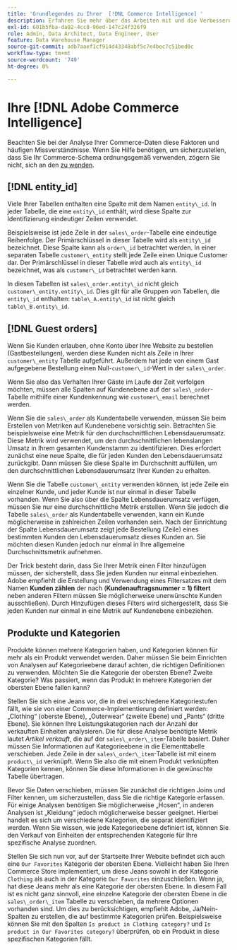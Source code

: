 ```yaml
---
title: 'Grundlegendes zu Ihrer  [!DNL Commerce Intelligence] '
description: Erfahren Sie mehr über das Arbeiten mit und die Verbesserung Ihrer  [!DNL Commerce Intelligence] .
exl-id: 601b5fba-da02-4cc8-96ed-147c24f326f9
role: Admin, Data Architect, Data Engineer, User
feature: Data Warehouse Manager
source-git-commit: adb7aaef1cf914d43348abf5c7e4bec7c51bed0c
workflow-type: tm+mt
source-wordcount: '749'
ht-degree: 0%

---
```


# Ihre [!DNL Adobe Commerce Intelligence]

Beachten Sie bei der Analyse Ihrer Commerce-Daten diese Faktoren und häufigen Missverständnisse. Wenn Sie Hilfe benötigen, um sicherzustellen, dass Sie Ihr Commerce-Schema ordnungsgemäß verwenden, zögern Sie nicht, sich an den [ zu wenden](https://experienceleague.adobe.com/docs/commerce-knowledge-base/kb/troubleshooting/miscellaneous/mbi-service-policies.html?lang=de).

## [!DNL entity\_id]

Viele Ihrer Tabellen enthalten eine Spalte mit dem Namen `entity\_id`. In jeder Tabelle, die eine `entity\_id` enthält, wird diese Spalte zur Identifizierung eindeutiger Zeilen verwendet.

Beispielsweise ist jede Zeile in der `sales\_order`-Tabelle eine eindeutige Reihenfolge. Der Primärschlüssel in dieser Tabelle wird als `entity\_id` bezeichnet. Diese Spalte kann als `order\_id` betrachtet werden. In einer separaten Tabelle `customer\_entity` stellt jede Zeile einen Unique Customer dar. Der Primärschlüssel in dieser Tabelle wird auch als `entity\_id` bezeichnet, was als `customer\_id` betrachtet werden kann.

In diesen Tabellen ist `sales\_order.entity\_id` nicht gleich `customer\_entity.entity\_id`. Dies gilt für alle Gruppen von Tabellen, die `entity\_id` enthalten: `table\_A.entity\_id` ist nicht gleich `table\_B.entity\_id`.

## [!DNL Guest orders]

Wenn Sie Kunden erlauben, ohne Konto über Ihre Website zu bestellen (Gastbestellungen), werden diese Kunden nicht als Zeile in Ihrer `customer\_entity` Tabelle aufgeführt. Außerdem hat jede von einem Gast aufgegebene Bestellung einen Null-`customer\_id`-Wert in der `sales\_order`.

Wenn Sie also das Verhalten Ihrer Gäste im Laufe der Zeit verfolgen möchten, müssen alle Spalten auf Kundenebene auf der `sales\_order`-Tabelle mithilfe einer Kundenkennung wie `customer\_email` berechnet werden.

Wenn Sie die `sales\_order` als Kundentabelle verwenden, müssen Sie beim Erstellen von Metriken auf Kundenebene vorsichtig sein. Betrachten Sie beispielsweise eine Metrik für den durchschnittlichen Lebensdauerumsatz. Diese Metrik wird verwendet, um den durchschnittlichen lebenslangen Umsatz in Ihrem gesamten Kundenstamm zu identifizieren. Dies erfordert zunächst eine neue Spalte, die für jeden Kunden den Lebensdauerumsatz zurückgibt. Dann müssen Sie diese Spalte im Durchschnitt auffüllen, um den durchschnittlichen Lebensdauerumsatz Ihrer Kunden zu erhalten.

Wenn Sie die Tabelle `customer\_entity` verwenden können, ist jede Zeile ein einzelner Kunde, und jeder Kunde ist nur einmal in dieser Tabelle vorhanden. Wenn Sie also über die Spalte Lebensdauerumsatz verfügen, müssen Sie nur eine durchschnittliche Metrik erstellen. Wenn Sie jedoch die Tabelle `sales\_order` als Kundentabelle verwenden, kann ein Kunde möglicherweise in zahlreichen Zeilen vorhanden sein. Nach der Einrichtung der Spalte Lebensdauerumsatz zeigt jede Bestellung (Zeile) eines bestimmten Kunden den Lebensdauerumsatz dieses Kunden an. Sie möchten diesen Kunden jedoch nur einmal in Ihre allgemeine Durchschnittsmetrik aufnehmen.

Der Trick besteht darin, dass Sie Ihrer Metrik einen Filter hinzufügen müssen, der sicherstellt, dass Sie jeden Kunden nur einmal einbeziehen. Adobe empfiehlt die Erstellung und Verwendung eines Filtersatzes mit dem Namen **Kunden zählen** der nach (**Kundenauftragsnummer = 1) filtert** neben anderen Filtern müssen Sie möglicherweise unerwünschte Kunden ausschließen). Durch Hinzufügen dieses Filters wird sichergestellt, dass Sie jeden Kunden nur einmal in eine Metrik auf Kundenebene einbeziehen.

## Produkte und Kategorien

Produkte können mehrere Kategorien haben, und Kategorien können für mehr als ein Produkt verwendet werden. Daher müssen Sie beim Einrichten von Analysen auf Kategorieebene darauf achten, die richtigen Definitionen zu verwenden. Möchten Sie die Kategorie der obersten Ebene? Zweite Kategorie? Was passiert, wenn das Produkt in mehrere Kategorien der obersten Ebene fallen kann?

Stellen Sie sich eine Jeans vor, die in drei verschiedene Kategoriestufen fällt, wie sie von einer Commerce-Implementierung definiert werden: „Clothing“ (oberste Ebene), „Outerwear“ (zweite Ebene) und „Pants“ (dritte Ebene). Sie können Ihre Leistungskategorien nach der Anzahl der verkauften Einheiten analysieren. Die für diese Analyse benötigte Metrik lautet _Artikel verkauft_, die auf der `sales\_order\_item`-Tabelle basiert. Daher müssen Sie Informationen auf Kategorieebene in die Elementtabelle verschieben. Jede Zeile in der `sales\_order\_item`-Tabelle ist mit einem `product\_id` verknüpft. Wenn Sie also die mit einem Produkt verknüpften Kategorien kennen, können Sie diese Informationen in die gewünschte Tabelle übertragen.

Bevor Sie Daten verschieben, müssen Sie zunächst die richtigen Joins und Filter kennen, um sicherzustellen, dass Sie die richtige Kategorie erfassen. Für einige Analysen benötigen Sie möglicherweise „Hosen“, in anderen Analysen ist „Kleidung“ jedoch möglicherweise besser geeignet. Hierbei handelt es sich um verschiedene Kategorien, die separat identifiziert werden. Wenn Sie wissen, wie jede Kategorieebene definiert ist, können Sie den Verkauf von Einheiten der entsprechenden Kategorie für Ihre spezifische Analyse zuordnen.

Stellen Sie sich nun vor, auf der Startseite Ihrer Website befindet sich auch eine `Our Favorites` Kategorie der obersten Ebene. Vielleicht haben Sie Ihren Commerce Store implementiert, um diese Jeans sowohl in der Kategorie `Clothing` als auch in der Kategorie `Our Favorites` einzuschließen. Wenn ja, hat diese Jeans mehr als eine Kategorie der obersten Ebene. In diesem Fall ist es nicht ganz sinnvoll, eine einzelne Kategorie der obersten Ebene in die `sales\_order\_item` Tabelle zu verschieben, da mehrere Optionen vorhanden sind. Um dies zu berücksichtigen, empfiehlt Adobe, Ja/Nein-Spalten zu erstellen, die auf bestimmte Kategorien prüfen. Beispielsweise können Sie mit den Spalten `Is product in Clothing category?` und `Is product in Our Favorites category?` überprüfen, ob ein Produkt in diese spezifischen Kategorien fällt.
